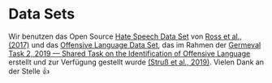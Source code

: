 # Data Sets

Wir benutzen das Open Source [Hate Speech Data Set](https://github.com/ankekat1000/IWG_hatespeech_public) von [Ross et al., (2017)](https://arxiv.org/abs/1701.08118) und das [Offensive Language Data Set](https://projects.fzai.h-da.de/iggsa/projekt), das im Rahmen der [Germeval Task 2, 2019 — Shared Task on the Identification of Offensive Language](https://projects.fzai.h-da.de/iggsa/) erstellt und zur Verfügung gestellt wurde [(Struß et al., 2019)](https://www.zora.uzh.ch/id/eprint/178687/1/GermEvalSharedTask2019Iggsa.pdf). Vielen Dank an der Stelle :+1:

